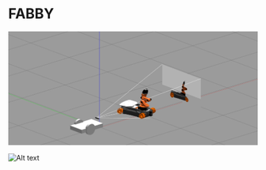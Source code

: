 # FABBY
![Alt text](/screenshot/2.png?raw=true "Optional Title")

![Alt text](/screenshot/Screenshot2022-04-13000229.png?raw=true "Optional Title")
